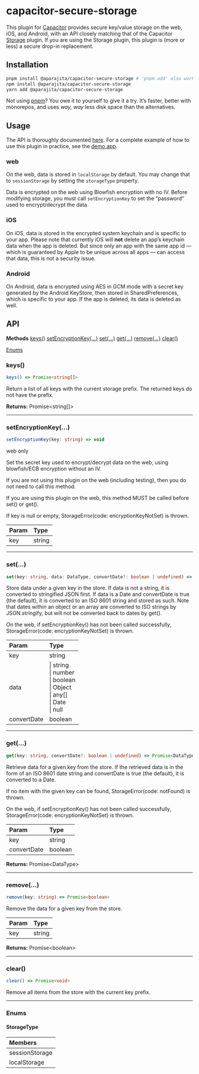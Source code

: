 # capacitor-secure-storage

This plugin for [Capacitor](https://capacitorjs.com) provides secure key/value storage on the web, iOS, and Android, with an API closely matching that of the Capacitor [Storage](https://capacitorjs.com/docs/apis/storage) plugin. If you are using the Storage plugin, this plugin is (more or less) a secure drop-in replacement.

## Installation

```sh
pnpm install @aparajita/capacitor-secure-storage # 'pnpm add' also works
npm install @aparajita/capacitor-secure-storage
yarn add @aparajita/capacitor-secure-storage
```

Not using [pnpm](https://pnpm.js.org/)? You owe it to yourself to give it a try. It’s faster, better with monorepos, and uses *way, way* less disk space than the alternatives.

## Usage

The API is thoroughly documented [here](#api). For a complete example of how to use this plugin in practice, see the [demo app](https://github.com/aparajita/capacitor-secure-storage-demo).

### web

On the web, data is stored in `localStorage` by default. You may change that to `sessionStorage` by setting the `storageType` property.

Data is encrypted on the web using Blowfish encryption with no IV. Before modifying storage, you must call `setEncryptionKey` to set the “password” used to encrypt/decrypt the data.

### iOS

On iOS, data is stored in the encrypted system keychain and is specific to your app. Please note that currently iOS will **not** delete an app’s keychain data when the app is deleted. But since only an app with the same app id — which is guaranteed by Apple to be unique across all apps — can access that data, this is not a security issue.

### Android

On Android, data is encrypted using AES in GCM mode with a secret key generated by the Android KeyStore, then stored in SharedPreferences, which is specific to your app. If the app is deleted, its data is deleted as well.

## API

<docgen-index>

**Methods**
[keys()](#keys)
[setEncryptionKey(...)](#setencryptionkey)
[set(...)](#set)
[get(...)](#get)
[remove(...)](#remove)
[clear()](#clear)


[Enums](#enums)

</docgen-index>
<docgen-api>
<!--Update the source file JSDoc comments and rerun docgen to update the docs below-->

### keys()

```typescript
keys() => Promise<string[]>
```

Return a list of all keys with the current storage prefix.
The returned keys do not have the prefix.

**Returns:** Promise&lt;string[]&gt;

--------------------


### setEncryptionKey(...)

```typescript
setEncryptionKey(key: string) => void
```

web only

Set the secret key used to encrypt/decrypt data on the web,
using blowfish/ECB encryption without an IV.

If you are not using this plugin on the web (including testing),
then you do not need to call this method.

If you are using this plugin on the web, this method MUST be called
before set() or get().

If key is null or empty, StorageError(code: encryptionKeyNotSet)
is thrown.

| Param | Type   |
| :---- | :----- |
| key   | string |

--------------------


### set(...)

```typescript
set(key: string, data: DataType, convertDate?: boolean | undefined) => Promise<void>
```

Store data under a given key in the store. If data is not a string,
it is converted to stringified JSON first. If data is a Date and
convertDate is true (the default), it is converted to an ISO 8601 string
and stored as such. Note that dates within an object or an array
are converted to ISO strings by JSON.stringify, but will not be
converted back to dates by get().

On the web, if setEncryptionKey() has not been called successfully,
StorageError(code: encryptionKeyNotSet) is thrown.

| Param       | Type                                                                                                                   |
| :---------- | :--------------------------------------------------------------------------------------------------------------------- |
| key         | string                                                                                                                 |
| data        | \|&nbsp;string<br>\|&nbsp;number<br>\|&nbsp;boolean<br>\|&nbsp;Object<br>\|&nbsp;any[]<br>\|&nbsp;Date<br>\|&nbsp;null |
| convertDate | boolean                                                                                                                |

--------------------


### get(...)

```typescript
get(key: string, convertDate?: boolean | undefined) => Promise<DataType>
```

Retrieve data for a given key from the store. If the retrieved data
is in the form of an ISO 8601 date string and convertDate is true
(the default), it is converted to a Date.

If no item with the given key can be found, StorageError(code: notFound)
is thrown.

On the web, if setEncryptionKey() has not been called successfully,
StorageError(code: encryptionKeyNotSet) is thrown.

| Param       | Type    |
| :---------- | :------ |
| key         | string  |
| convertDate | boolean |

**Returns:** Promise&lt;DataType&gt;

--------------------


### remove(...)

```typescript
remove(key: string) => Promise<boolean>
```

Remove the data for a given key from the store.

| Param | Type   |
| :---- | :----- |
| key   | string |

**Returns:** Promise&lt;boolean&gt;

--------------------


### clear()

```typescript
clear() => Promise<void>
```

Remove all items from the store with the current key prefix.

--------------------


### Enums


#### StorageType

| Members        |
| :------------- |
| sessionStorage |
| localStorage   |

</docgen-api>
